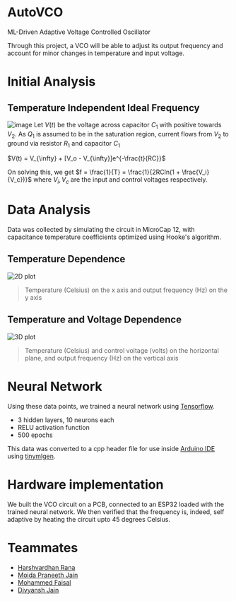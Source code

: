 # AutoVCO
ML-Driven Adaptive Voltage Controlled Oscillator

Through this project, a VCO will be able to adjust its output frequency and account for minor changes in temperature and input voltage.

# Initial Analysis
## Temperature Independent Ideal Frequency
![image](https://github.com/PraneethJain/EWS/assets/49565677/dd9e5681-d60e-4f93-b95c-bb9e242f6445)
Let $V(t)$ be the voltage across capacitor $C_1$ with positive towards $V_2$. As $Q_1$ is assumed to be in the saturation region, current flows from $V_2$ to ground via resistor $R_1$ and capacitor $C_1$

$V(t) = V_{\infty} + [V_o - V_{\infty}]e^{-\frac{t}{RC}}$

On solving this, we get
$f = \frac{1}{T} = \frac{1}{2RCln(1 + \frac{V_i}{V_c})}$ where $V_i, V_c$ are the input and control voltages respectively.

# Data Analysis
Data was collected by simulating the circuit in MicroCap 12, with capacitance temperature coefficients optimized using Hooke's algorithm.
## Temperature Dependence
![2D plot](plots/2D.png)
> Temperature (Celsius) on the x axis and output frequency (Hz) on the y axis
## Temperature and Voltage Dependence
![3D plot](plots/3D.png)
> Temperature (Celsius) and control voltage (volts) on the horizontal plane, and output frequency (Hz) on the vertical axis

# Neural Network
Using these data points, we trained a neural network using [Tensorflow](https://www.tensorflow.org/).
- 3 hidden layers, 10 neurons each
- RELU activation function
- 500 epochs

This data was converted to a cpp header file for use inside [Arduino IDE](https://www.arduino.cc/en/software/) using [tinymlgen](https://github.com/eloquentarduino/tinymlgen).

# Hardware implementation
We built the VCO circuit on a PCB, connected to an ESP32 loaded with the trained neural network. We then verified that the frequency is, indeed, self adaptive by heating the circuit upto 45 degrees Celsius.

# Teammates
- [Harshvardhan Rana](https://github.com/harshvardhanrana)
- [Moida Praneeth Jain](https://github.com/PraneethJain)
- [Mohammed Faisal](https://github.com/JerseysGet)
- [Divyansh Jain](https://github.com/divyansh1702)
